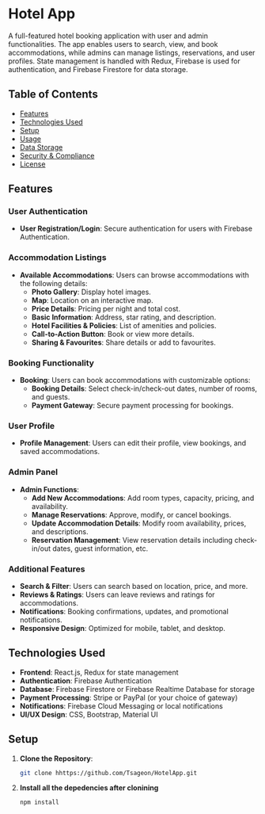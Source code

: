 # Hotel App
A full-featured hotel booking application with user and admin functionalities. The app enables users to search, view, and book accommodations, while admins can manage listings, reservations, and user profiles. State management is handled with Redux, Firebase is used for authentication, and Firebase Firestore for data storage.
## Table of Contents
- [Features](#features)
- [Technologies Used](#technologies-used)
- [Setup](#setup)
- [Usage](#usage)
- [Data Storage](#data-storage)
- [Security & Compliance](#security--compliance)
- [License](#license)
## Features
### User Authentication
- **User Registration/Login**: Secure authentication for users with Firebase Authentication.
### Accommodation Listings
- **Available Accommodations**: Users can browse accommodations with the following details:
  - **Photo Gallery**: Display hotel images.
  - **Map**: Location on an interactive map.
  - **Price Details**: Pricing per night and total cost.
  - **Basic Information**: Address, star rating, and description.
  - **Hotel Facilities & Policies**: List of amenities and policies.
  - **Call-to-Action Button**: Book or view more details.
  - **Sharing & Favourites**: Share details or add to favourites.
### Booking Functionality
- **Booking**: Users can book accommodations with customizable options:
  - **Booking Details**: Select check-in/check-out dates, number of rooms, and guests.
  - **Payment Gateway**: Secure payment processing for bookings.
### User Profile
- **Profile Management**: Users can edit their profile, view bookings, and saved accommodations.
### Admin Panel
- **Admin Functions**:
  - **Add New Accommodations**: Add room types, capacity, pricing, and availability.
  - **Manage Reservations**: Approve, modify, or cancel bookings.
  - **Update Accommodation Details**: Modify room availability, prices, and descriptions.
  - **Reservation Management**: View reservation details including check-in/out dates, guest information, etc.
### Additional Features
- **Search & Filter**: Users can search based on location, price, and more.
- **Reviews & Ratings**: Users can leave reviews and ratings for accommodations.
- **Notifications**: Booking confirmations, updates, and promotional notifications.
- **Responsive Design**: Optimized for mobile, tablet, and desktop.
## Technologies Used
- **Frontend**: React.js, Redux for state management
- **Authentication**: Firebase Authentication
- **Database**: Firebase Firestore or Firebase Realtime Database for storage
- **Payment Processing**: Stripe or PayPal (or your choice of gateway)
- **Notifications**: Firebase Cloud Messaging or local notifications
- **UI/UX Design**: CSS, Bootstrap, Material UI
## Setup
1. **Clone the Repository**:
   ```bash
   git clone hhttps://github.com/Tsageon/HotelApp.git
   
2. **Install all the depedencies after clonining**
   ```bash
   npm install
